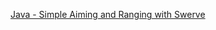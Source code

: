 [Java - Simple Aiming and Ranging with Swerve](https://github.com/LimelightVision/limelight-examples/tree/main/java-wpilib/swerve-aim-and-range)